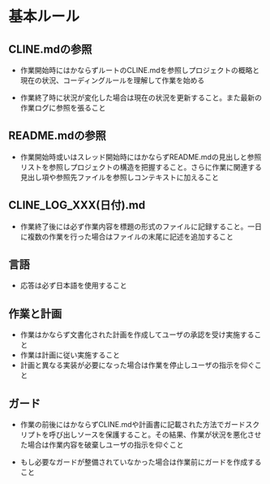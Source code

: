 # 基本ルール

## CLINE.mdの参照

- 作業開始時にはかならずルートのCLINE.mdを参照しプロジェクトの概略と現在の状況、コーディングルールを理解して作業を始める

- 作業終了時に状況が変化した場合は現在の状況を更新すること。また最新の作業ログに参照を張ること

## README.mdの参照

- 作業開始時或いはスレッド開始時にはかならずREADME.mdの見出しと参照リストを参照しプロジェクトの構造を把握すること。さらに作業に関連する見出し項や参照先ファイルを参照しコンテキストに加えること

## CLINE_LOG_XXX(日付).md

- 作業終了後には必ず作業内容を標題の形式のファイルに記録すること。一日に複数の作業を行った場合はファイルの末尾に記述を追加すること

## 言語

- 応答は必ず日本語を使用すること

## 作業と計画

- 作業はかならず文書化された計画を作成してユーザの承認を受け実施すること
- 作業は計画に従い実施すること
- 計画と異なる実装が必要になった場合は作業を停止しユーザの指示を仰ぐこと

## ガード

- 作業の前後にはかならずCLINE.mdや計画書に記載された方法でガードスクリプトを呼び出しソースを保護すること。その結果、作業が状況を悪化させた場合は作業内容を破棄しユーザの指示を仰ぐこと

- もし必要なガードが整備されていなかった場合は作業前にガードを作成すること
